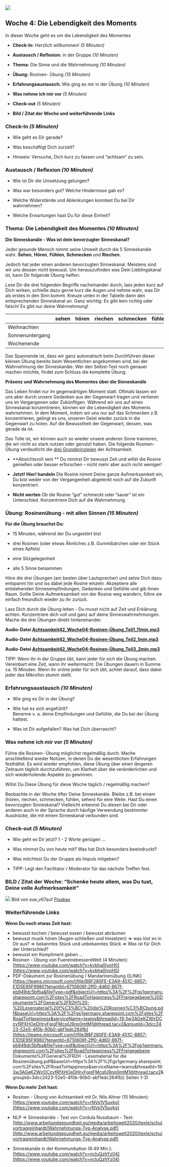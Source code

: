 ![](./images/OrangeLine.png)

## Woche 4: Die Lebendigkeit des Moments

In dieser Woche geht es um die Lebendigkeit des Momentes

-   **Check-In:** Herzlich willkommen! *(5 Minuten)*

-   **Austausch / Reflexion:** in der Gruppe *(10 Minuten)*

-   **Thema:** Die Sinne und die Wahrnehmung *(10 Minuten)*

-   **Übung:** Rosinen- Übung *(15 Minuten)*

-   **Erfahrungsaustausch:** Wie ging es mir in der Übung *(10 Minuten)*

-   **Was nehme ich mir vor** *(5 Minuten)*

-   **Check-out** *(5 Minuten)*

-   **Bild / Zitat der Woche und weiterführende Links**

### Check-In *(5 Minuten)*

-   Wie geht es Dir gerade?

-   Was beschäftigt Dich zurzeit?

-   Hinweis: Versuche, Dich kurz zu fassen und “achtsam” zu sein.

### Austausch / Reflexion *(10 Minuten)*

-   Wie ist Dir die Umsetzung gelungen?

-   Was war besonders gut? Welche Hindernisse gab es?

-   Welche Widerstände und Ablenkungen konntest Du bei Dir wahrnehmen?

-   Welche Erwartungen hast Du für diese Einheit?

### Thema: Die Lebendigkeit des Momentes *(10 Minuten)*

**Die Sinneskanäle - Was ist dein bevorzugter Sinneskanal?**

Jeder gesunde Mensch nimmt seine Umwelt durch die 5 Sinneskanäle wahr.
**Sehen**, **Hören**, **Fühlen**, **Schmecken** und **Riechen**.

Jedoch hat jeder einen anderen bevorzugten Sinneskanal. Meistens sind
wir uns dessen nicht bewusst. Um herauszufinden was Dein Lieblingskanal
ist, kann Dir folgende Übung helfen:

Lese Dir die drei folgenden Begriffe nacheinander durch, lass jeden kurz
auf Dich wirken, schieße dazu gerne kurz die Augen und nehme wahr, was
Dir als erstes in den Sinn kommt. Kreuze unten in der Tabelle dann den
entsprechenden Sinneskanal an. Ganz wichtig: Es gibt kein richtig oder
falsch! Es gibt nur deine Wahrnehmung!

|                 | sehen | hören | riechen | schmecken | fühlen |
| --------------- | :---: | :---: | :-----: | :-------: | :----: |
| Weihnachten     |       |       |         |           |        |
| Sonnenuntergang |       |       |         |           |        |
| Wochenende      |       |       |         |           |        |

Das Spannende ist, dass wir ganz automatisch beim Durchführen dieser
kleinen Übung bereits beim Wesentlichen angekommen sind, bei der
Wahrnehmung der Sinneskanäle. Wer den Selbst-Test noch genauer machen
möchte, findet zum Schluss die komplette Übung.

**Präsenz und Wahrnehmung des Momentes** **über die Sinneskanäle**

Das Leben findet nur im gegenwärtigen Moment statt. Oftmals lassen wir
uns aber durch unsere Gedanken aus der Gegenwart tragen und verlieren
uns im Vergangenen oder Zukünftigen. Während wir uns auf einen
Sinneskanal konzentrieren, können wir die Lebendigkeit des Moments
wahrnehmen. In dem Moment, indem wir uns nur auf das Schmecken z.B.
konzentrieren, gelingt es uns, unseren Geist wieder zurück in die
Gegenwart zu holen. Auf die Bewusstheit der Gegenwart, dessen, was
gerade da ist.

Das Tolle ist, wir können auch so wieder unsere anderen Sinne
trainieren, die wir nicht so stark nutzen oder genutzt haben. Die
folgende Rosinen-Übung verdeutlicht die [drei
Grundprinzipien](http://mymindfulmoves.de/mindfulness/mindfulness/) der
Achtsamkeit.

-   **Absichtsvoll sein  **
    Du nimmst Dir bewusst Zeit und willst die Rosine genießen oder
    besser erforschen – nicht mehr aber auch nicht weniger!

-   **Jetzt! Hier! handeln**
    Die Rosine nimmt Deine ganze Aufmerksamkeit ein, Du bist weder von
    der Vergangenheit abgelenkt noch auf die Zukunft konzentriert.

-   **Nicht werten**
    Ob die Rosine ”gut” schmeckt oder ”sauer” ist ein Unterschied.
    Konzentriere Dich auf die Wahrnehmung.

### Übung: Rosinenübung - mit allen Sinnen *(15 Minuten)*

**Für die Übung brauchst Du:**

-   15 Minuten, während der Du ungestört bist

-   drei Rosinen (oder etwas Ähnliches z.B. Gummibärchen oder ein Stück eines Apfels)
    
-   eine Sitzgelegenheit

-   alle 5 Sinne beisammen

Höre die drei Übungen (am besten über Lautsprecher) und setze Dich dazu
entspannt hin und iss dabei jede Rosine einzeln. Akzeptiere alle
entstehenden Sinnesempfindungen, Gedanken und Gefühle und gib ihnen
Raum. Sollte Deine Aufmerksamkeit von der Rosine weg wandern, führe sie
einfach freundlich wieder zu ihr zurück.

Lass Dich durch die Übung leiten - Du musst nicht auf Zeit und Erklärung
achten. Konzentriere dich voll und ganz auf deine Sinneswahrnehmungen.
Mache die drei Übungen direkt hintereinander.

**Audio-Datei [Achtsamkeit42_Woche04-Rosinen-Übung_Teil1_11min.mp3](https://archive.org/download/Achtsamkeit-42/Achtsamkeit42_Woche04-Rosinen-%C3%9Cbung_Teil1_11min.mp3)**

**Audio-Datei [Achtsamkeit42_Woche04-Rosinen-Übung_Teil2_1min.mp3](https://archive.org/download/Achtsamkeit-42/Achtsamkeit42_Woche04-Rosinen-%C3%9Cbung_Teil2_1min.mp3)**

**Audio-Datei [Achtsamkeit42_Woche04-Rosinen-Übung_Teil3_2min.mp3](https://archive.org/download/Achtsamkeit-42/Achtsamkeit42_Woche04-Rosinen-%C3%9Cbung_Teil3_2min.mp3)**

TIPP: Wenn ihr in der Gruppe übt, kann jeder für sich die Übung
machen. Vereinbart eine Zeit, wann ihr weitermacht. Die Übungen dauern
in Summe ca. 15 Minuten. Wenn ihr online jeder für sich übt, achtet
darauf, dass dabei jeder das Mikrofon stumm stellt.

### Erfahrungsaustausch *(10 Minuten)*

-   Wie ging es Dir in der Übung?

-   Wie hat es sich angefühlt?  
    Benenne v. a. deine Empfindungen und Gefühle, die Du bei der Übung
    hattest.

-   Was ist Dir aufgefallen? Was hat Dich überrascht?

### Was nehme ich mir vor *(5 Minuten)*

Führe die Rosinen- Übung möglichst regelmäßig durch. Mache anschließend
wieder Notizen, in denen Du die wesentlichen Erfahrungen festhältst. Es
wird wieder empfohlen, diese Übung über einen längeren Zeitraum täglich
durchzuführen, um Klarheit über die veränderlichen und sich
wiederholende Aspekte zu gewinnen.

Willst Du Diese Übung für diese Woche täglich / regelmäßig machen?

Beobachte in der Woche öfter Deine Sinneskanäle. Bleibe z.B. bei einem
(hören, riechen, schmecken, fühlen, sehen) für eine Weile. Hast Du einen
bevorzugten Sinneskanal? Vielleicht erkennst Du diesen bei Dir oder
anderen auch in der Sprache durch häufige Verwendung bestimmter
Ausdrücke, die mit einem Sinneskanal verbunden sind.

### Check-out *(5 Minuten)*

-   Wie geht es Dir jetzt? 1 - 2 Worte genügen …

-   Was nimmst Du von heute mit? Was hat Dich besonders beeindruckt?

-   Was möchtest Du der Gruppe als Impuls mitgeben?

-   TIPP: Legt den Facilitator / Moderator für das nächste
    Treffen fest.

### BILD / Zitat der Woche: “Schenke heute allem, was Du tust, Deine volle Aufmerksamkeit”

![](./images/image10.png)
Bild von sue\_v67auf
[Pixabay](https://pixabay.com/de/?utm_source=link-attribution&utm_medium=referral&utm_campaign=image&utm_content=2847508)

### Weiterführende Links

**Wenn Du noch etwas Zeit hast:**

-   bewusst kochen / bewusst essen / bewusst abräumen
-   bewusst musik hören (Augen schließen und hinsetzen) =&gt; was löst
    es in Dir aus? =&gt; bekanntes Stück und unbekanntes Stück =&gt; Was
    ist für Dich der Unterschied?
-   bewusst ein Kompliment geben ...
-   Rosinen - Übung von FuereinebessereWelt (4 Minuten):
    [https://www.youtube.com/watch?v=kvbha0IyoH0](https://www.youtube.com/watch?v=kvbha0IyoH0)
-   PDF-Dokument zur Rosinenübung / Mandarinenübung ([LINK](https://teams.microsoft.com/l/file/B8F280FE-E3A9-451C-8857-E1D5E95F9980?tenantId=6710606f-2ff0-4d60-867f-eb949dc5bfba&fileType=pdf&objectUrl=https%3A%2F%2Fgs1germany.sharepoint.com%2Fsites%2FRoadToHappiness%2FFreigegebene%20Dokumente%2FGeneral%2FR2H%20-%20Lesematerial%20f%C3%BCr%20die%20Rosinen%C3%BCbung.pdf&baseUrl=https%3A%2F%2Fgs1germany.sharepoint.com%2Fsites%2FRoadToHappiness&serviceName=teams&threadId=19:3w3AGeKZWirDCzyfRfXHOeDHrvFgigFMcslU9np0mtM1@thread.tacv2&groupId=3dcc2423-52e5-4f0b-90b0-abf1edc264fb](https://teams.microsoft.com/l/file/B8F280FE-E3A9-451C-8857-E1D5E95F9980?tenantId=6710606f-2ff0-4d60-867f-eb949dc5bfba&fileType=pdf&objectUrl=https%3A%2F%2Fgs1germany.sharepoint.com%2Fsites%2FRoadToHappiness%2FFreigegebene Dokumente%2FGeneral%2FR2H - Lesematerial für die Rosinenübung.pdf&baseUrl=https%3A%2F%2Fgs1germany.sharepoint.com%2Fsites%2FRoadToHappiness&serviceName=teams&threadId=19:3w3AGeKZWirDCzyfRfXHOeDHrvFgigFMcslU9np0mtM1@thread.tacv2&groupId=3dcc2423-52e5-4f0b-90b0-abf1edc264fb)) Seiten 1-3)

**Wenn Du mehr Zeit hast:**

-   Rosinen - Übung von Achtsamkeit mit Dr. Nils Altner (15 Minuten):
    [https://www.youtube.com/watch?v=rNVs1V5uvkg](https://www.youtube.com/watch?v=rNVs1V5uvkg)

-   NLP =&gt; Sinneskanäle - Test von Cordula Nussbaum - Test:
    [http://www.arbeitundgesundheit.eu/media/arbeitswelt2020/texte/schulvortragreinhardt/Wahrnehmungs-Typ-Analyse.pdf](http://www.arbeitundgesundheit.eu/media/arbeitswelt2020/texte/schulvortragreinhardt/Wahrnehmungs-Typ-Analyse.pdf)

-   Sinneskanäle in der Kommunikation (6:49 Min.):
    [https://www.youtube.com/watch?v=ncIuQzhYz04](https://www.youtube.com/watch?v=ncIuQzhYz04)